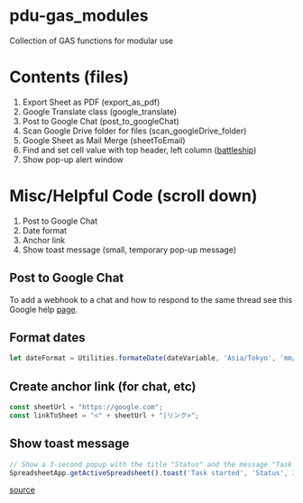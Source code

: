 # pdu-gas_modules
Collection of GAS functions for modular use
# Contents (files)
1. Export Sheet as PDF (export_as_pdf)
2. Google Translate class (google_translate)
3. Post to Google Chat (post_to_googleChat)
4. Scan Google Drive folder for files (scan_googleDrive_folder)
5. Google Sheet as Mail Merge (sheetToEmail)
6. Find and set cell value with top header, left column ([battleship](https://en.wikipedia.org/wiki/Battleship_(game)))
7. Show pop-up alert window

# Misc/Helpful Code (scroll down)
1. Post to Google Chat
2. Date format
3. Anchor link
4. Show toast message (small, temporary pop-up message)

## Post to Google Chat
To add a webhook to a chat and how to respond to the same thread
see this Google help [page](https://developers.google.com/chat/how-tos/webhooks#apps-script).

## Format dates
```js
let dateFormat = Utilities.formateDate(dateVariable, 'Asia/Tokyo', 'mm/dd/yy');
```
## Create anchor link (for chat, etc)
```js
const sheetUrl = "https://google.com";
const linkToSheet = "<" + sheetUrl + "|リンク>";
```

## Show toast message
```js
// Show a 3-second popup with the title "Status" and the message "Task started".
SpreadsheetApp.getActiveSpreadsheet().toast('Task started', 'Status', 3);
```
[source](https://developers.google.com/apps-script/reference/spreadsheet/spreadsheet#toastmsg)
